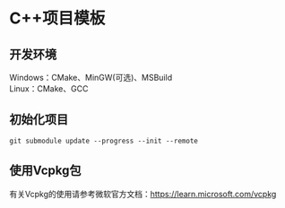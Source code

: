 # C++项目模板  
## 开发环境  
Windows：CMake、MinGW(可选)、MSBuild  
Linux：CMake、GCC  
## 初始化项目  
```
git submodule update --progress --init --remote
```
## 使用Vcpkg包  
有关Vcpkg的使用请参考微软官方文档：https://learn.microsoft.com/vcpkg  
